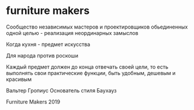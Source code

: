 # furniture makers

Сообщество независимых мастеров и проектировщиков обьединенных одной целью - реализация неординарных замыслов

Когда кухня - предмет искусства

Для народа против роскоши

Каждый предмет должен до конца отвечать своей цели, то есть выполнять свои практические функции, быть удобным, дешевым и красивым

Вальтер Гропиус Основатель стиля Баухауз

Furniture Makers 2019

